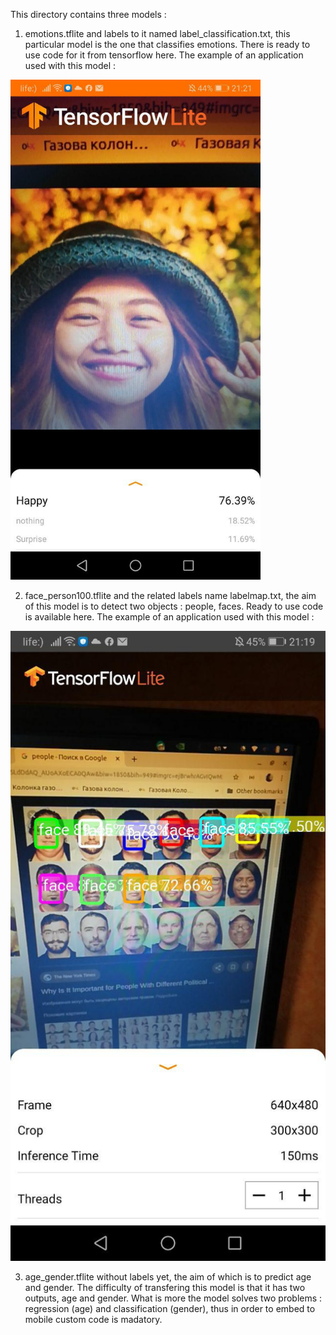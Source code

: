 This directory contains three models : 
1) emotions.tflite and labels to it named label_classification.txt, this particular model is the one that classifies emotions.
There is ready to use code for it from tensorflow <a link='https://www.tensorflow.org/lite/models/image_classification/overview'>here</a>. The example of an application used with this model :
<IMG src='emotions.jpg' height=800 width=400>

2) face_person100.tflite and the related labels name labelmap.txt, the aim of this model is to detect two objects : people, faces. Ready to use code is available <a link='https://www.tensorflow.org/lite/models/object_detection/overview'>here</a>. The example of an application used with this model :
<IMG src='detection.jpg'>

3) age_gender.tflite without labels yet, the aim of which is to predict age and gender. The difficulty of transfering this model is that it has two outputs, age and gender. 
What is more the model solves two problems : regression (age) and classification (gender), thus in order to embed to mobile custom code is madatory.

